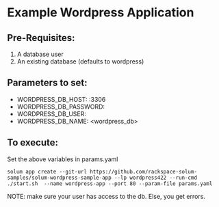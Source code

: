 Example Wordpress Application
=============================


Pre-Requisites:
---------------

1. A database user
2. An existing database (defaults to wordpress)

Parameters to set:
------------------

* WORDPRESS_DB_HOST: <hostname>:3306
* WORDPRESS_DB_PASSWORD: <password>
* WORDPRESS_DB_USER: <user>
* WORDPRESS_DB_NAME: <wordpress_db>

To execute:
-----------

Set the above variables in params.yaml

```
solum app create --git-url https://github.com/rackspace-solum-samples/solum-wordpress-sample-app --lp wordpress422 --run-cmd ./start.sh  --name wordpress-app --port 80 --param-file params.yaml
```

NOTE: make sure your user has access to the db. Else, you get errors.

